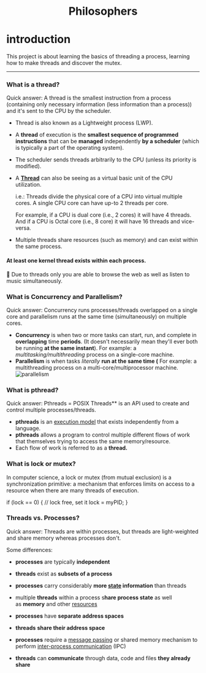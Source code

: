 <h1 align="center">Philosophers</h1>

# introduction

This project is about learning the basics of threading a process, learning how to make threads and discover the mutex.
______________

### What is a thread?

Quick answer: A thread is the smallest instruction from a process (containing only necessary information (less information than a process)) and it's sent to the CPU by the scheduler.

- Thread is also known as a Lightweight process (LWP).
- A **thread** of execution is the **smallest sequence of programmed instructions** that can be **managed** independently **by a scheduler** (which is typically a part of the operating system).
- The scheduler sends threads arbitrarily to the CPU (unless its priority is modified).
- A **[Thread](https://www.geeksforgeeks.org/thread-in-operating-system/)** can also be seeing as a virtual basic unit of the CPU utilization.
    
    i.e.: Threads divide the physical core of a CPU into virtual multiple cores. A single CPU core can have up-to 2 threads per core.
    
    For example, if a CPU is dual core (i.e., 2 cores) it will have 4 threads. And if a CPU is Octal core (i.e., 8 core) it will have 16 threads and vice-versa.
    
- Multiple threads share resources (such as memory) and can exist within the same process.

#### At least one kernel thread exists within each process.
🤗 Due to threads only you are able to browse the web as well as listen to music simultaneously.

### What is Concurrency and Parallelism?
    
Quick answer: Concurrency runs processes/threads overlapped on a single core and parallelism runs at the same time (simultaneously) on multiple cores.

- **Concurrency** is when two or more tasks can start, run, and complete in **overlapping** time **periods**. (It doesn't necessarily mean they'll ever both be running **at the same instant**).
            For example: a *multitasking/multithreading* process on a single-core machine.
- **Parallelism** is when tasks *literally* **run at the same time (** 
            For example: a multithreading process on a multi-core/multiprocessor machine.
![parallelism](https://www.notion.so/image/https%3A%2F%2Fs3-us-west-2.amazonaws.com%2Fsecure.notion-static.com%2F9e3df083-2fd7-4d42-8dc1-75d152338366%2FUntitled.png?table=block&id=e4edded8-cbde-440c-9939-5c28d3c6a147&spaceId=60544200-872d-44d7-b4a2-b42f76304539&width=1150&userId=&cache=v2)

### What is pthread?
    
Quick answer: Pthreads = POSIX Threads** is an API used to create and control multiple processes/threads.

- **pthreads** is an [execution model](https://en.wikipedia.org/wiki/Execution_model) that exists independently from a language.
- **pthreads** allows a program to control multiple different flows of work that themselves trying to access the same memory/resource.
- Each flow of work is referred to as a **thread.**

### What is lock or mutex?

In computer science, a lock or mutex (from mutual exclusion) is a synchronization primitive: a mechanism that enforces limits on access to a resource when there are many threads of execution.

if (lock == 0) {
    // lock free, set it
    lock = myPID;
}

### Threads vs. Processes?
    
Quick answer: Threads are within processes, but threads are light-weighted and share memory whereas processes don't.

Some differences:
      
- **processes** are typically **independent**
- **threads** exist as **subsets of a process**
        
- **processes** carry considerably **more [state](https://en.wikipedia.org/wiki/State_(computer_science)) information** than threads
- multiple **threads** within a process s**hare process state** as well as **memory** and other [resources](https://en.wikipedia.org/wiki/Resource_(computer_science))
        
- **processes** have **separate address spaces**
- **threads** **share their address space**
        
- **processes** require a [message passing](https://en.wikipedia.org/wiki/Message_passing) or shared memory mechanism to perform [inter-process communication](https://en.wikipedia.org/wiki/Inter-process_communication) (IPC)
- **threads** can **communicate** through data, code and files **they already share**
